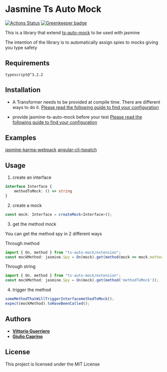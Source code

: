 # Jasmine Ts Auto Mock

[![Actions Status](https://github.com/Typescript-TDD/jasmine-ts-auto-mock/workflows/Master/badge.svg)](https://github.com/Typescript-TDD/jasmine-ts-auto-mock/actions) [![Greenkeeper badge](https://badges.greenkeeper.io/Typescript-TDD/jasmine-ts-auto-mock.svg)](https://greenkeeper.io/)

This is a library that extend [ts-auto-mock](https://github.com/uittorio/ts-auto-mock) to be used with jasmine

The intention of the library is to automatically assign spies to mocks giving you type safety

## Requirements
`
typescript@^3.2.2
`

## Installation

- A Transformer needs to be provided at compile time. There are different ways to do it.
[Please read the following guide to find your configuration](https://github.com/Typescript-TDD/ts-auto-mock/blob/master/docs/TRANSFORMER.md)

- provide jasmine-ts-auto-mock before your test
[Please read the following guide to find your configuration](docs/CONFIG.md)

## Examples
[jasmine-karma-webpack](examples/karma-webpack)
[angular-cli-tspatch](examples/angular-cli-tspatch)


## Usage
1) create an interface
```ts
interface Interface {
    methodToMock: () => string
}
```
2) create a mock
```ts
const mock: Interface = createMock<Interface>();
```
3) get the method mock 

You can get the method spy in 2 different ways

Through method
```ts
import { On, method } from "ts-auto-mock/extension";
const mockMethod: jasmine.Spy = On(mock).get(method(mock => mock.methodToMock));
```

Through string
```ts
import { On, method } from "ts-auto-mock/extension";
const mockMethod: jasmine.Spy = On(mock).get(method('methodToMock'));
```

4) trigger the method
```ts
someMethodThatWillTriggerInterfacemethodToMock();
expect(mockMethod).toHaveBeenCalled();
```

## Authors

* [**Vittorio Guerriero**](https://github.com/uittorio)
* [**Giulio Caprino**](https://github.com/pmyl)

## License

This project is licensed under the MIT License
